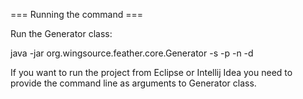 === Running the command ===

Run the Generator class:

java -jar org.wingsource.feather.core.Generator -s <sql-file> -p <base-package> 
                              -n <project-name> -d <project-base-directory>
                              
If you want to run the project from Eclipse or Intellij Idea you need to 
provide the command line as arguments to Generator class.